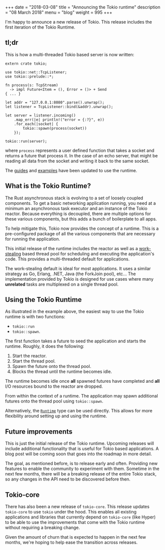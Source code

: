 +++
date = "2018-03-08"
title = "Announcing the Tokio runtime"
description = "08 March 2018"
menu = "blog"
weight = 995
+++

I'm happy to announce a new release of Tokio. This release includes the first
iteration of the Tokio Runtime.

## tl;dr

This is how a multi-threaded Tokio based server is now written:

```rust,ignore
extern crate tokio;

use tokio::net::TcpListener;
use tokio::prelude::*;

fn process(s: TcpStream)
  -> impl Future<Item = (), Error = ()> + Send
{ ... }

let addr = "127.0.0.1:8080".parse().unwrap();
let listener = TcpListener::bind(&addr).unwrap();

let server = listener.incoming()
    .map_err(|e| println!("error = {:?}", e))
    .for_each(|socket| {
        tokio::spawn(process(socket))
    });

tokio::run(server);
```

where `process` represents a user defined function that takes a socket and
returns a future that process it. In the case of an echo server, that might be
reading all data from the socket and writing it back to the same socket.

The [guides] and [examples] have been updated to use the runtime.

[guides]: https://tokio-cn.github.io/docs/getting-started/hello-world/
[examples]: https://github.com/tokio-rs/tokio/tree/master/examples

## What is the Tokio Runtime?

The Rust asynchronous stack is evolving to a set of loosely coupled components.
To get a basic networking application running, you need at a minimum an
asynchronous task executor and an instance of the Tokio reactor. Because
everything is decoupled, there are multiple options for these various
components, but this adds a bunch of boilerplate to all apps.

To help mitigate this, Tokio now provides the concept of a runtime. This is a
pre-configured package of all the various components that are necessary for
running the application.

This initial release of the runtime includes the reactor as well as a
[work-stealing] based thread pool for scheduling and executing the application's
code. This provides a multi-threaded default for applications.

The work-stealing default is ideal for most applications. It uses a similar
strategy as Go, Erlang, .NET, Java (the ForkJoin pool), etc... The
implementation provided by Tokio is designed for use cases where many
**unrelated** tasks are multiplexed on a single thread pool.

## Using the Tokio Runtime

As illustrated in the example above, the easiest way to use the Tokio runtime
is with two functions:

* `tokio::run`
* `tokio::spawn`.

The first function takes a future to seed the application and starts the
runtime. Roughly, it does the following:

1. Start the reactor.
2. Start the thread pool.
3. Spawn the future onto the thread pool.
4. Blocks the thread until the runtime becomes idle.

The runtime becomes idle once **all** spawned futures have completed and **all**
I/O resources bound to the reactor are dropped.

From within the context of a runtime. The application may spawn additional
futures onto the thread pool using `tokio::spawn`.

Alternatively, the [`Runtime`] type can be used directly. This allows for more
flexibility around setting up and using the runtime.

[`Runtime`]: #

## Future improvements

This is just the initial release of the Tokio runtime. Upcoming releases will
include additional functionality that is useful for Tokio based applications. A
blog post will be coming soon that goes into the roadmap in more detail.

The goal, as mentioned before, is to release early and often. Providing new
features to enable the community to experiment with them. Sometime in the next
few months, there will be a breaking release of the entire Tokio stack, so any
changes in the API need to be discovered before then.

## Tokio-core

There has also been a new release of `tokio-core`. This release updates
`tokio-core` to use `tokio` under the hood. This enables all existing
applications and libraries that currently depend on `tokio-core` (like Hyper) to
be able to use the improvements that come with the Tokio runtime without
requiring a breaking change.

Given the amount of churn that is expected to happen in the next few months,
we're hoping to help ease the transition across releases.

[work-stealing]: https://en.wikipedia.org/wiki/Work_stealing
